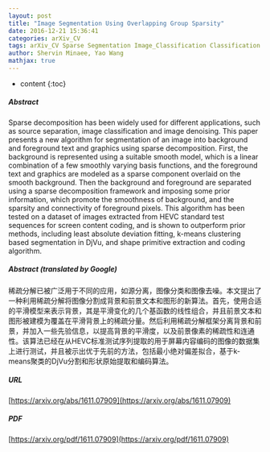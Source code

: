```yaml
---
layout: post
title: "Image Segmentation Using Overlapping Group Sparsity"
date: 2016-12-21 15:36:41
categories: arXiv_CV
tags: arXiv_CV Sparse Segmentation Image_Classification Classification
author: Shervin Minaee, Yao Wang
mathjax: true
---
```


* content
{:toc}

##### Abstract
Sparse decomposition has been widely used for different applications, such as source separation, image classification and image denoising. This paper presents a new algorithm for segmentation of an image into background and foreground text and graphics using sparse decomposition. First, the background is represented using a suitable smooth model, which is a linear combination of a few smoothly varying basis functions, and the foreground text and graphics are modeled as a sparse component overlaid on the smooth background. Then the background and foreground are separated using a sparse decomposition framework and imposing some prior information, which promote the smoothness of background, and the sparsity and connectivity of foreground pixels. This algorithm has been tested on a dataset of images extracted from HEVC standard test sequences for screen content coding, and is shown to outperform prior methods, including least absolute deviation fitting, k-means clustering based segmentation in DjVu, and shape primitive extraction and coding algorithm.

##### Abstract (translated by Google)
稀疏分解已被广泛用于不同的应用，如源分离，图像分类和图像去噪。本文提出了一种利用稀疏分解将图像分割成背景和前景文本和图形的新算法。首先，使用合适的平滑模型来表示背景，其是平滑变化的几个基函数的线性组合，并且前景文本和图形被建模为覆盖在平滑背景上的稀疏分量。然后利用稀疏分解框架分离背景和前景，并加入一些先验信息，以提高背景的平滑度，以及前景像素的稀疏性和连通性。该算法已经在从HEVC标准测试序列提取的用于屏幕内容编码的图像的数据集上进行测试，并且被示出优于先前的方法，包括最小绝对偏差拟合，基于k-means聚类的DjVu分割和形状原始提取和编码算法。

##### URL
[https://arxiv.org/abs/1611.07909](https://arxiv.org/abs/1611.07909)

##### PDF
[https://arxiv.org/pdf/1611.07909](https://arxiv.org/pdf/1611.07909)

